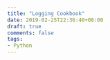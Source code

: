 ```yaml
---
title: "Logging Cookbook"
date: 2019-02-25T22:36:40+08:00
draft: true
comments: false
tags: 
- Python
---
```


